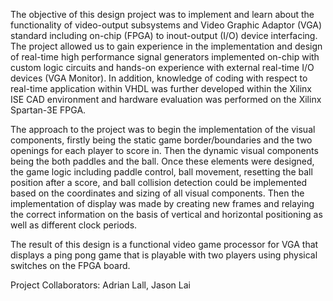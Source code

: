 The objective of this design project was to implement and learn about the functionality of video-output subsystems and Video Graphic Adaptor (VGA) standard including on-chip (FPGA) to inout-output (I/O) device interfacing. The project allowed us to gain experience in the implementation and design of real-time high performance signal generators implemented on-chip with custom logic circuits and hands-on experience with external real-time I/O devices (VGA Monitor). In addition, knowledge of coding with respect to real-time application within VHDL was further developed within the Xilinx ISE CAD environment and hardware evaluation was performed on the Xilinx Spartan-3E FPGA.

The approach to the project was to begin the implementation of the visual components, firstly being the static game border/boundaries and the two openings for each player to score in. Then the dynamic visual components being the both paddles and the ball. Once these elements were designed, the game logic including paddle control, ball movement, resetting the ball position after a score, and ball collision detection could be implemented based on the coordinates and sizing of all visual components. Then the implementation of display was made by creating new frames and relaying the correct information on the basis of vertical and horizontal positioning as well as different clock periods. 

The result of this design is a functional video game processor for VGA that displays a ping pong game that is playable with two players using physical switches on the FPGA board. 

Project Collaborators: Adrian Lall, Jason Lai
